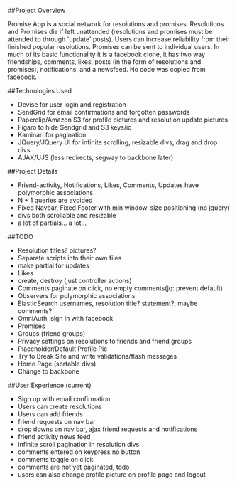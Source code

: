 ##Project Overview

Promise App is a social network for resolutions and promises. Resolutions and Promises die if left unattended (resolutions and promises must be attended to through 'update' posts). Users can increase reliability from their finished popular resolutions. Promises can be sent to individual users. In much of its basic functionality it is a facebook clone, it has two way friendships, comments, likes, posts (in the form of resolutions and promises), notifications, and a newsfeed. No code was copied from facebook.

##Technologies Used

- Devise for user login and registration
- SendGrid for email confirmations and forgotten passwords
- Paperclip/Amazon S3 for profile pictures and resolution update pictures
- Figaro to hide Sendgrid and S3 keys/id
- Kaminari for pagination
- JQuery/JQuery UI for infinite scrolling, resizable divs, drag and drop divs
- AJAX/UJS (less redirects, segway to backbone later)

##Project Details

- Friend-activity, Notifications, Likes, Comments, Updates have polymorphic associations
- N + 1 queries are avoided
- Fixed Navbar, Fixed Footer with min window-size positioning (no jquery)
- divs both scrollable and resizable
- a lot of partials... a lot...

##TODO

- Resolution titles? pictures?
- Separate scripts into their own files
- make partial for updates
- Likes
- create, destroy (just controller actions)
- Comments paginate on click, no empty comments(jq: prevent default)
- Observers for polymorphic associations
- ElasticSearch usernames, resolution title? statement?, maybe comments?
- OmniAuth, sign in with facebook
- Promises
- Groups (friend groups)
- Privacy settings on resolutions to friends and friend groups
- Placeholder/Default Profile Pic
- Try to Break Site and write validations/flash messages
- Home Page (sortable divs)
- Change to backbone

##User Experience (current)

- Sign up with email confirmation
- Users can create resolutions
- Users can add friends
- friend requests on nav bar
- drop downs on nav bar, ajax friend requests and notifications
- friend activity news feed
- infinite scroll pagination in resolution divs
- comments entered on keypress no button
- comments toggle on click
- comments are not yet paginated, todo
- users can also change profile picture on profile page and logout
